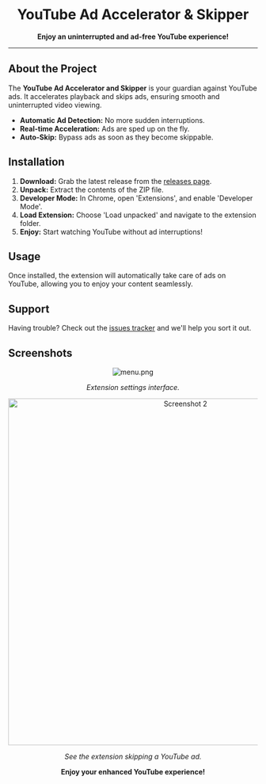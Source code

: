 <h1 align="center">YouTube Ad Accelerator & Skipper</h1>


<p align="center">
  <strong>Enjoy an uninterrupted and ad-free YouTube experience!</strong>
</p>

---

<h2>About the Project</h2>

<p>
The <strong>YouTube Ad Accelerator and Skipper</strong> is your guardian against YouTube ads. It accelerates playback and skips ads, ensuring smooth and uninterrupted video viewing.
</p>

<ul>
  <li><b>Automatic Ad Detection:</b> No more sudden interruptions.</li>
  <li><b>Real-time Acceleration:</b> Ads are sped up on the fly.</li>
  <li><b>Auto-Skip:</b> Bypass ads as soon as they become skippable.</li>
</ul>

<h2>Installation</h2>

<ol>
  <li><strong>Download:</strong> Grab the latest release from the <a href="https://github.com/YOUR_GITHUB/YOUR_PROJECT/releases">releases page</a>.</li>
  <li><strong>Unpack:</strong> Extract the contents of the ZIP file.</li>
  <li><strong>Developer Mode:</strong> In Chrome, open 'Extensions', and enable 'Developer Mode'.</li>
  <li><strong>Load Extension:</strong> Choose 'Load unpacked' and navigate to the extension folder.</li>
  <li><strong>Enjoy:</strong> Start watching YouTube without ad interruptions!</li>
</ol>

<h2>Usage</h2>

<p>
Once installed, the extension will automatically take care of ads on YouTube, allowing you to enjoy your content seamlessly.
</p>

<h2>Support</h2>

<p>
Having trouble? Check out the <a href="#">issues tracker</a> and we'll help you sort it out.
</p>

<h2>Screenshots</h2>

<div align="center">
  <img src="image/" alt="menu.png"  />
  <p><em>Extension settings interface.</em></p>
</div>

<div align="center">
  <img src="image/mini.png" alt="Screenshot 2" width="700px" />
  <p><em>See the extension skipping a YouTube ad.</em></p>
</div>


<div align="center">
  <p><strong>Enjoy your enhanced YouTube experience!</strong></p>
</div>

